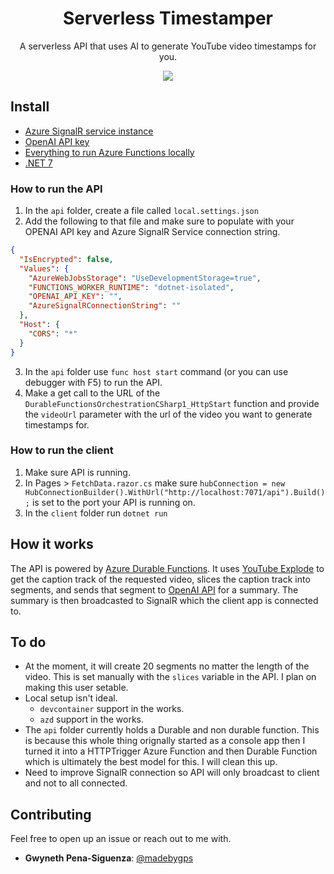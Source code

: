 <div align="center">

  <h1 align="center">Serverless Timestamper</h1>
  <p>A serverless API that uses AI to generate YouTube video timestamps for you.</p>
    <img src="https://publicnotes.blob.core.windows.net/publicnotes/Screenshot 2023-02-26 at 9.15.11 PM.png"/>
  
	
</div>


## Install

- [Azure SignalR service instance](https://learn.microsoft.com/en-us/azure/azure-signalr/signalr-overview)
- [OpenAI API key](https://platform.openai.com/)
- [Everything to run Azure Functions locally](https://learn.microsoft.com/en-us/azure/azure-functions/dotnet-isolated-process-guide)
- [.NET 7](https://dotnet.microsoft.com/en-us/download/dotnet/7.0)


### How to run the API

1. In the `api` folder, create a file called `local.settings.json`
2. Add the following to that file and make sure to populate with your OPENAI API key and Azure SignalR Service connection string. 
  ```json
  {
    "IsEncrypted": false,
    "Values": {
      "AzureWebJobsStorage": "UseDevelopmentStorage=true",
      "FUNCTIONS_WORKER_RUNTIME": "dotnet-isolated",
      "OPENAI_API_KEY": "",
      "AzureSignalRConnectionString": ""
    },
    "Host": {
      "CORS": "*"
    }
  }
  ```
3. In the `api` folder use `func host start` command (or you can use debugger with F5) to run the API.
4. Make a get call to the URL of the `DurableFunctionsOrchestrationCSharp1_HttpStart` function and provide the `videoUrl` parameter with the url of the video you want to generate timestamps for.

### How to run the client

1. Make sure API is running. 
2. In Pages > `FetchData.razor.cs` make sure `hubConnection = new HubConnectionBuilder().WithUrl("http://localhost:7071/api").Build();` is set to the port your API is running on.
3. In the `client` folder run `dotnet run`

## How it works

The API is powered by [Azure Durable Functions](https://learn.microsoft.com/en-us/azure/azure-functions/durable/durable-functions-overview?tabs=csharp-inproc). It uses [YouTube Explode](https://github.com/Tyrrrz/YoutubeExplode) to get the caption track of the requested video, slices the caption track into segments, and sends that segment to [OpenAI API](openai.com) for a summary. The summary is then broadcasted to SignalR which the client app is connected to.

## To do 

- At the moment, it will create 20 segments no matter the length of the video. This is set manually with the `slices` variable in the API. I plan on making this user setable.
- Local setup isn't ideal.
  - `devcontainer` support in the works.
  - `azd` support in the works.
- The `api` folder currently holds a Durable and non durable function. This is because this whole thing orignally started as a console app then I turned it into a HTTPTrigger Azure Function and then Durable Function which is ultimately the best model for this. I will clean this up.
- Need to improve SignalR connection so API will only broadcast to client and not to all connected.

## Contributing

Feel free to open up an issue or reach out to me with.

- **Gwyneth Pena-Siguenza**: [@madebygps](https://github.com/madebygps)
